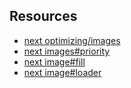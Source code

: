 ## Resources

- [next optimizing/images](https://nextjs.org/docs/app/building-your-application/optimizing/images)
- [next images#priority](https://nextjs.org/docs/app/building-your-application/optimizing/images#priority)
- [next image#fill](https://nextjs.org/docs/app/api-reference/components/image#fill)
- [next image#loader](https://nextjs.org/docs/app/api-reference/components/image#loader)